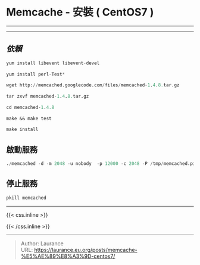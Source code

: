 # Memcache - 安裝 ( CentOS7 )


***
***


*依賴*
-----

```sql
yum install libevent libevent-devel
    
yum install perl-Test*
    
wget http://memcached.googlecode.com/files/memcached-1.4.8.tar.gz
    
tar zxvf memcached-1.4.8.tar.gz
    
cd memcached-1.4.8
    
make && make test
    
make install
```

**啟動服務**
-----

```sql
./memcached -d -m 2048 -u nobody  -p 12000 -c 2048 -P /tmp/memcached.pid
```
    
**停止服務**
-----
	
```sql
pkill memcached				
```


***

{{< css.inline >}}
<style>
.emojify {
	font-family: Apple Color Emoji, Segoe UI Emoji, NotoColorEmoji, Segoe UI Symbol, Android Emoji, EmojiSymbols;
	font-size: 2rem;
	vertical-align: middle;
}
@media screen and (max-width:650px) {
  .nowrap {
    display: block;
    margin: 25px 0;
  }
}
</style>
{{< /css.inline >}}


---

> Author: Laurance  
> URL: https://laurance.eu.org/posts/memcache-%E5%AE%89%E8%A3%9D-centos7/  

